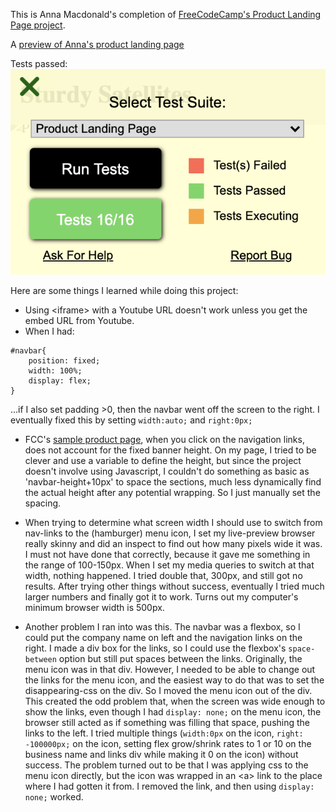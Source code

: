 This is Anna Macdonald's completion of [FreeCodeCamp's Product Landing Page project](https://www.freecodecamp.org/learn/responsive-web-design/responsive-web-design-projects/build-a-product-landing-page).

A [preview of Anna's product landing page](http://annafitree.github.io/fcc-product-landing-page)

Tests passed:
![screenshot showing tests passed](TestPassed.png)

Here are some things I learned while doing this project:
* Using \<iframe> with a Youtube URL doesn't work unless you get the embed URL from Youtube.
* When I had:
```
#navbar{
    position: fixed;
    width: 100%;
    display: flex;
}
```
...if I also set padding >0, then the navbar went off the screen to the right. 
I eventually fixed this by setting ```width:auto;``` and ```right:0px;```

* FCC's [sample product page](https://codepen.io/freeCodeCamp/full/RKRbwL), when you click on the navigation links, does not account for the fixed banner height. On my page, I tried to be clever and use a variable to define the height, but since the project doesn't involve using Javascript, I couldn't do something as basic as 'navbar-height+10px' to space the sections, much less dynamically find the actual height after any potential wrapping. So I just manually set the spacing.

* When trying to determine what screen width I should use to switch from nav-links to the (hamburger) menu icon, I set my live-preview browser really skinny and did an inspect to find out how many pixels wide it was. I must not have done that correctly, because it gave me something in the range of 100-150px. When I set my media queries to switch at that width, nothing happened. I tried double that, 300px, and still got no results. After trying other things without success, eventually I tried much larger numbers and finally got it to work. Turns out my computer's minimum browser width is 500px.

* Another problem I ran into was this. The navbar was a flexbox, so I could put the company name on left and the navigation links on the right. I made a div box for the links, so I could use the flexbox's `space-between` option but still put spaces between the links. Originally, the menu icon was in that div. However, I needed to be able to change out the links for the menu icon, and the easiest way to do that was to set the disappearing-css on the div. So I moved the menu icon out of the div. This created the odd problem that, when the screen was wide enough to show the links, even though I had `display: none;` on the menu icon, the browser still acted as if something was filling that space, pushing the links to the left. I tried multiple things (`width:0px` on the icon, `right: -100000px;` on the icon, setting flex grow/shrink rates to 1 or 10 on the business name and links div while making it 0 on the icon) without success. The problem turned out to be that I was applying css to the menu icon directly, but the icon was wrapped in an \<a> link to the place where I had gotten it from. I removed the link, and then using `display: none;` worked.
